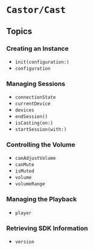 # ``Castor/Cast``

## Topics

### Creating an Instance

- ``init(configuration:)``
- ``configuration``

### Managing Sessions

- ``connectionState``
- ``currentDevice``
- ``devices``
- ``endSession()``
- ``isCasting(on:)``
- ``startSession(with:)``

### Controlling the Volume

- ``canAdjustVolume``
- ``canMute``
- ``isMuted``
- ``volume``
- ``volumeRange``

### Managing the Playback

- ``player``

### Retrieving SDK Information

- ``version``
